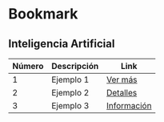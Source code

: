 # Bookmark

## Inteligencia Artificial
 
| Número | Descripción | Link             |
| ------ | ----------- | ---------------- |
| 1      | Ejemplo 1   | [Ver más](#)     |
| 2      | Ejemplo 2   | [Detalles](#)    |
| 3      | Ejemplo 3   | [Información](#) |

